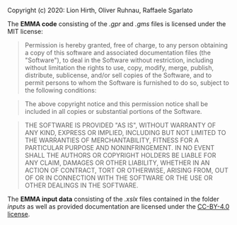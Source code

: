 Copyright (c) 2020: Lion Hirth, Oliver Ruhnau, Raffaele Sgarlato


The **EMMA code** consisting of the *.gpr* and *.gms* files is licensed under the MIT license:

> Permission is hereby granted, free of charge, to any person obtaining a copy of this software and associated documentation files (the "Software"), to deal in the Software without restriction, including without limitation the rights to use, copy, modify, merge, publish, distribute, sublicense, and/or sell copies of the Software, and to permit persons to whom the Software is furnished to do so, subject to the following conditions:

> The above copyright notice and this permission notice shall be included in all copies or substantial portions of the Software.

> THE SOFTWARE IS PROVIDED "AS IS", WITHOUT WARRANTY OF ANY KIND, EXPRESS OR IMPLIED, INCLUDING BUT NOT LIMITED TO THE WARRANTIES OF MERCHANTABILITY, FITNESS FOR A PARTICULAR PURPOSE AND NONINFRINGEMENT. IN NO EVENT SHALL THE AUTHORS OR COPYRIGHT HOLDERS BE LIABLE FOR ANY CLAIM, DAMAGES OR OTHER LIABILITY, WHETHER IN AN ACTION OF CONTRACT, TORT OR OTHERWISE, ARISING FROM, OUT OF OR IN CONNECTION WITH THE SOFTWARE OR THE USE OR OTHER DEALINGS IN THE SOFTWARE.


The **EMMA input data** consisting of the *.xslx* files contained in the folder *inputs* as well as provided documentation are licensed under the [CC-BY-4.0 license](https://creativecommons.org/licenses/by/4.0/legalcode).

